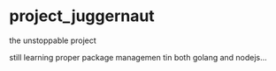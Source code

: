 # project_juggernaut
the unstoppable project

still learning proper package managemen tin both golang and nodejs...